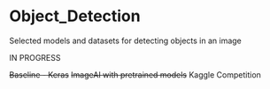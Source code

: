 # Object_Detection
Selected models and datasets for detecting objects in an image

IN PROGRESS

~~Baseline - Keras~~
~~ImageAI with pretrained models~~
Kaggle Competition
